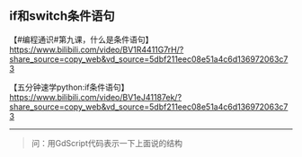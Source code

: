 ## if和switch条件语句

【#编程通识#第九课，什么是条件语句】 https://www.bilibili.com/video/BV1R4411G7rH/?share_source=copy_web&vd_source=5dbf211eec08e51a4c6d136972063c73

【五分钟速学python:if条件语句】 https://www.bilibili.com/video/BV1eJ41187ek/?share_source=copy_web&vd_source=5dbf211eec08e51a4c6d136972063c73


-----------
> 问：用GdScript代码表示一下上面说的结构


